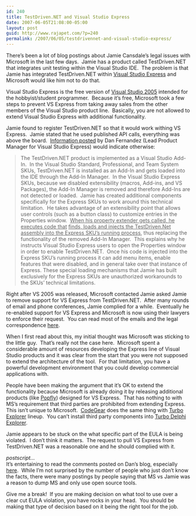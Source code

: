 ```yaml
---
id: 240
title: TestDriven.NET and Visual Studio Express
date: 2007-06-05T21:08:00-05:00
layout: post
guid: http://www.rajapet.com/?p=240
permalink: /2007/06/05/testdrivennet-and-visual-studio-express/
---
```

There&#8217;s been a lot of blog postings about Jamie Cansdale&#8217;s legal issues with Microsoft in the last few days.  Jamie has a product called TestDriven.NET that integrates unit testing within the Visual Studio IDE.  The problem is that Jamie has integrated TestDriven.NET within [Visual Studio Express](http://msdn.microsoft.com/vstudio/express/) and Microsoft would like him not to do that.

Visual Studio Express is the free version of [Visual Studio 2005](http://msdn2.microsoft.com/en-us/vstudio/aa973782.aspx) intended for the hobbyist/student programmer.  Because it&#8217;s free, Microsoft took a few steps to prevent VS Express from taking away sales from the other members of the Visual Studio product line.  Basically, you are not allowed to extend Visual Studio Express with additional functionality.

Jamie found to register TestDriven.NET so that it would work withing VS Express.  Jamie stated that he used published API calls, everything was above the board.  [Information posted](http://blogs.msdn.com/danielfe/archive/2007/06/01/testdriven-net-and-express-technical-information.aspx) by Dan Fernandez (Lead Product Manager for Visual Studio Express) would indicate otherwise:

> The TestDriven.NET product is implemented as a Visual Studio Add-In.  In the Visual Studio Standard, Professional, and Team System SKUs, TestDriven.NET is installed as an Add-In and gets loaded into the IDE through the Add-In Manager.  In the Visual Studio Express SKUs, because we disabled extensibility (macros, Add-ins, and VS Packages), the Add-In Manager is removed and therefore Add-Ins are not detected or loaded.  Jamie has created additional components specifically for the Express SKUs to work around this technical limitation.  He takes advantage of an extensibility point that allows user controls (such as a button class) to customize entries in the Properties window.  <u>When his property extender gets called, he executes code that</u> <u>finds, loads and injects the TestDriven.Net assembly into the Express SKU’s running process</u>, thus replacing the functionality of the removed Add-In Manager.  This explains why he instructs Visual Studio Express users to open the Properties window in order to enable TestDriven.NET.  Once his code is injected into the Express SKU’s running process it can add menu items, enable features that were disabled, and in general take over that instance of Express. These special loading mechanisms that Jamie has built exclusively for the Express SKUs are unauthorized workarounds to the SKUs’ technical limitations.

Right after VS 2005 was released, Microsoft contacted Jamie asked Jamie to remove support for VS Express from TestDriven.NET.  After many rounds of email and phone conferences, Jamie complied for a while.  Eventually he re-enabled support for VS Express and Microsoft is now using their lawyers to enforce their request.  You can read most of the emails and the legal correspondence [here](http://weblogs.asp.net/nunitaddin/archive/2007/05/30/microsoft-vs-testdriven-net-express.aspx).

When I first read about this, my initial thought was Microsoft was sticking to the little guy.  That&#8217;s really not the case here.  Microsoft spent a considerable amount of resources developing the Express line of Visual Studio products and it was clear from the start that you were not supposed to extend the architecture of the tool.  For that limitation, you have a powerful development environment that you could develop commercial applications with.

People have been making the argument that it&#8217;s OK to extend the functionality because Microsoft is already doing it by releasing additional products (like [Popfly](http://msdn.microsoft.com/vstudio/express/popfly/default.aspx)) designed for VS Express.  That has nothing to with MS&#8217;s requirement that third parties are prohibited from extending Express.  This isn&#8217;t unique to Microsoft.  [CodeGear](http://www.codegear.com/) does the same thing with [Turbo Explorer](http://www.turboexplorer.com/) lineup.  You can&#8217;t install third party components into [Turbo Delphi Explorer](http://www.turboexplorer.com/delphi). 

Jamie appears to be stuck on the what specific part of the EULA is being violated.  I don&#8217;t think it matters.  The request to pull VS Express from TestDriven.NET was a reasonable one and he should complied with it.

_postscript&#8230;_  
It&#8217;s entertaining to read the comments posted on Dan&#8217;s blog, especially [here](http://blogs.msdn.com/danielfe/archive/2007/05/31/visual-studio-express-and-testdriven-net.aspx#comments).  While I&#8217;m not surprised by the number of people who just don&#8217;t know the facts, there were many postings by people saying that MS vs Jamie was a reason to dump MS and only use open source tools.  

Give me a break!  If you are making decision on what tool to use over a clear cut EULA violation, you have rocks in your head.  You should be making that type of decision based on it being the right tool for the job.